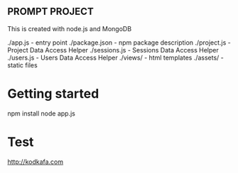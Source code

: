 PROMPT PROJECT
--------------
This is created with node.js and MongoDB

./app.js - entry point
./package.json - npm package description
./project.js - Project Data Access Helper
./sessions.js - Sessions Data Access Helper
./users.js - Users Data Access Helper
./views/ - html templates
./assets/ - static files

Getting started
===============

npm install
node app.js

Test
====
http://kodkafa.com
